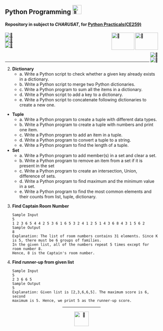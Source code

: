 ## Python Programming [<img alt="🔄" src="https://www.python.org/static/favicon.ico" width="30" height="30"/>](https://github.com/devarshatgithub/Python-Programming/)
#### Repository in subject to *CHARUSAT*, for [Python Practicals(CE259)](https://sites.google.com/charusat.ac.in/programming-in-python/practical-assessment "Practicals List")
[<img alt="🔄" src="https://charusat.ac.in/cspit/images/cspitlogo.webp" width="75" height="57" align="right"/>](https://github.com/devarshatgithub/Python-Programming/)
[<img alt="🔄" src="https://charusat.ac.in/images/logo_fev.png" width="75" height="57" align="right"/>](https://github.com/devarshatgithub/Python-Programming/)

[![🔄](https://img.shields.io/badge/Student_ID-20CE014-blue?style=flat-square&link=mailto:20ce014@charusat.edu.in&labelColor=444444)](mailto:20ce014@charusat.edu.in)<br>
[![🔄](https://img.shields.io/badge/Branch-CE_CSPIT-brightgreen?style=flat-square&labelColor=444444)]()<br>
[![🔄](https://img.shields.io/badge/CE259-Programming_in_Python-orange?style=flat-square&labelColor=444444)]()

[<img alt="🔄" src="https://img.shields.io/badge/Python-3.7-blue?style=plastic&labelColor=444444" align="right"/>](https://github.com/devarshatgithub/Python-Programming/)<br>
[<img alt="🔄" src="https://img.shields.io/github/last-commit/devarshatgithub/Python-Programming?style=plastic&labelColor=444444" align="right"/>](https://github.com/devarshatgithub/Python-Programming/)

---
2. **Dictionary**
    - a. Write a Python script to check whether a given key already exists in a dictionary.
    - b. Write a Python script to merge two Python dictionaries.
    - c. Write a Python program to sum all the items in a dictionary.
    - d. Write a Python script to add a key to a dictionary.
    - e. Write a Python script to concatenate following dictionaries to create a new one.
* **Tuple**
    - a. Write a Python program to create a tuple with different data types.
    - b. Write a Python program to create a tuple with numbers and print one item.
    - c. Write a Python program to add an item in a tuple.
    - d. Write a Python program to convert a tuple to a string.
    - e. Write a Python program to find the length of a tuple.
* **Set**
    - a. Write a Python program to add member(s) in a set and clear a set.
    - b. Write a Python program to remove an item from a set if it is present in the set
    - c. Write a Python program to create an intersection, Union, difference of sets.
    - d. Write a Python program to find maximum and the minimum value in a set.
    - e. Write a Python program to find the most common elements and their counts from list, tuple, dictionary.
3. **Find Captain Room Number**
    ```
    Sample Input
    5
    1 2 3 6 5 4 4 2 5 3 6 1 6 5 3 2 4 1 2 5 1 4 3 6 8 4 3 1 5 6 2
    Sample Output
    8
    Explanation: The list of room numbers contains 31 elements. Since K is 5, there must be 6 groups of families.
    In the given list, all of the numbers repeat 5 times except for room number 8.
    Hence, 8 is the Captain's room number.
    ```
4. **Find runner-up from given list**
    ```
    Sample Input
    5
    2 3 6 6 5
    Sample Output
    5
    Explanation: Given list is [2,3,6,6,5]. The maximum score is 6, second
    maximum is 5. Hence, we print 5 as the runner-up score.
    ```
<div align="center"><hr width="25%"><img alt="🔄" src="https://media.giphy.com/media/kyzzHEoaLAAr9nX4fy/giphy.gif" width="48" height="48"/></div>
